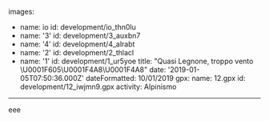 images:
  - name: io
    id: development/io_thn0lu
  - name: '3'
    id: development/3_auxbn7
  - name: '4'
    id: development/4_alrabt
  - name: '2'
    id: development/2_thlacl
  - name: '1'
    id: development/1_ur5yoe
title: "Quasi Legnone, troppo vento \U0001F605\U0001F4A8\U0001F4A8"
date: '2019-01-05T07:50:36.000Z'
dateFormatted: 10/01/2019
gpx:
  name: 12.gpx
  id: development/12_iwjmn9.gpx
activity: Alpinismo
---
eee